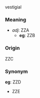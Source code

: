 vestigial
### Meaning
+ _adj_: ZZA
    + __eg__: ZZB

### Origin

ZZC

### Synonym

__eg__: ZZD

+ ZZE


